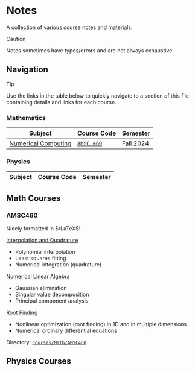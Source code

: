 # Notes

A collection of various course notes and materials.

> [!CAUTION]
> Notes sometimes have typos/errors and are not always exhaustive.

## Navigation

> [!TIP]
> Use the links in the table below to quickly navigate to a section of this file containing details and links for each course.

### Mathematics

| Subject | Course Code | Semester |
| ------- | ----------- | -------- |
| [Numerical Computing](#AMSC460) | [`AMSC 460`](#AMSC460) | Fall 2024 |

### Physics

| Subject | Course Code | Semester |
| ------- | ----------- | -------- |

## Math Courses

### AMSC460
Nicely formatted in $\LaTeX$!

[Interpolation and Quadrature](Courses/Math/AMSC460/AMSC460_1_Interpolation.pdf)
 - Polynomial interpolation
 - Least squares fitting
 - Numerical integration (quadrature)

[Numerical Linear Algebra](Courses/Math/AMSC460/AMSC460_2_LinAlg.pdf)
 - Gaussian elimination
 - Singular value decomposition
 - Principal component analysis

[Root Finding](Courses/Math/AMSC460/AMSC460_3_Root_Finding.pdf)
 - Nonlinear optimization (root finding) in 1D and in multiple dimensions
 - Numerical ordinary differential equations

Directory: [`Courses/Math/AMSC460`](Courses/Math/AMSC460)

## Physics Courses
